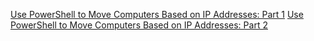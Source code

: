 [Use PowerShell to Move Computers Based on IP Addresses: Part 1](http://blogs.technet.com/b/heyscriptingguy/archive/2011/12/03/use-powershell-to-move-computers-based-on-ip-addresses.aspx)
[Use PowerShell to Move Computers Based on IP Addresses: Part 2](http://blogs.technet.com/b/heyscriptingguy/archive/2011/12/04/use-powershell-to-move-computers-based-on-ip-addresses-part-2.aspx)

